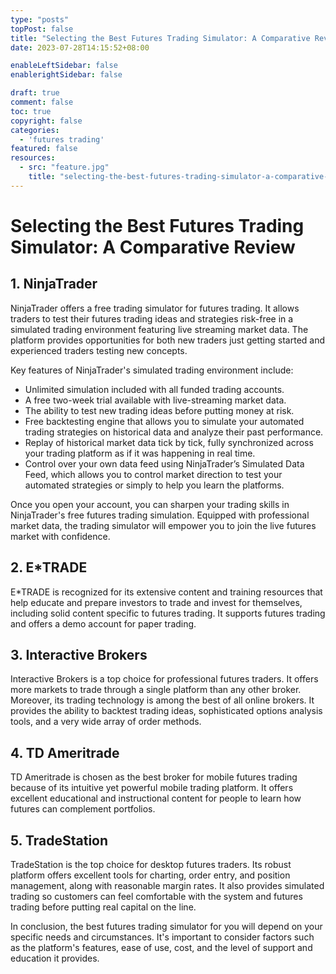 ```yaml
---
type: "posts"
topPost: false
title: "Selecting the Best Futures Trading Simulator: A Comparative Review"
date: 2023-07-28T14:15:52+08:00

enableLeftSidebar: false
enablerightSidebar: false

draft: true
comment: false
toc: true
copyright: false
categories: 
  - 'futures trading'
featured: false
resources: 
  - src: "feature.jpg"
    title: "selecting-the-best-futures-trading-simulator-a-comparative-review"
---
```


# Selecting the Best Futures Trading Simulator: A Comparative Review

## 1. NinjaTrader

NinjaTrader offers a free trading simulator for futures trading. It allows traders to test their futures trading ideas and strategies risk-free in a simulated trading environment featuring live streaming market data. The platform provides opportunities for both new traders just getting started and experienced traders testing new concepts. 

Key features of NinjaTrader's simulated trading environment include:

- Unlimited simulation included with all funded trading accounts.
- A free two-week trial available with live-streaming market data.
- The ability to test new trading ideas before putting money at risk.
- Free backtesting engine that allows you to simulate your automated trading strategies on historical data and analyze their past performance.
- Replay of historical market data tick by tick, fully synchronized across your trading platform as if it was happening in real time.
- Control over your own data feed using NinjaTrader’s Simulated Data Feed, which allows you to control market direction to test your automated strategies or simply to help you learn the platforms.

Once you open your account, you can sharpen your trading skills in NinjaTrader's free futures trading simulation. Equipped with professional market data, the trading simulator will empower you to join the live futures market with confidence.

## 2. E*TRADE

E*TRADE is recognized for its extensive content and training resources that help educate and prepare investors to trade and invest for themselves, including solid content specific to futures trading. It supports futures trading and offers a demo account for paper trading. 

## 3. Interactive Brokers

Interactive Brokers is a top choice for professional futures traders. It offers more markets to trade through a single platform than any other broker. Moreover, its trading technology is among the best of all online brokers. It provides the ability to backtest trading ideas, sophisticated options analysis tools, and a very wide array of order methods.

## 4. TD Ameritrade

TD Ameritrade is chosen as the best broker for mobile futures trading because of its intuitive yet powerful mobile trading platform. It offers excellent educational and instructional content for people to learn how futures can complement portfolios.

## 5. TradeStation

TradeStation is the top choice for desktop futures traders. Its robust platform offers excellent tools for charting, order entry, and position management, along with reasonable margin rates. It also provides simulated trading so customers can feel comfortable with the system and futures trading before putting real capital on the line.

In conclusion, the best futures trading simulator for you will depend on your specific needs and circumstances. It's important to consider factors such as the platform's features, ease of use, cost, and the level of support and education it provides.
